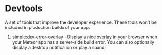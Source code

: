 # Devtools

A set of tools that improve the developer experience. These tools won’t be included in production builds of your app.

1. [simple:dev-error-overlay](https://atmospherejs.com/simple/dev-error-overlay) - Display a nice overlay in your browser when your Meteor app has a server-side build error. You can also optionally display a desktop notification or play a sound!
